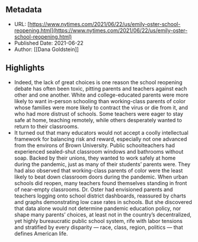 ## Metadata
* URL: [https://www.nytimes.com/2021/06/22/us/emily-oster-school-reopening.html](https://www.nytimes.com/2021/06/22/us/emily-oster-school-reopening.html)
* Published Date: 2021-06-22
* Author: [[Dana Goldstein]]

## Highlights
* Indeed, the lack of great choices is one reason the school reopening debate has often been toxic, pitting parents and teachers against each other and one another. White and college-educated parents were more likely to want in-person schooling than working-class parents of color whose families were more likely to contract the virus or die from it, and who had more distrust of schools. Some teachers were eager to stay safe at home, teaching remotely, while others desperately wanted to return to their classrooms.
* It turned out that many educators would not accept a coolly intellectual framework for balancing risk and reward, especially not one advanced from the environs of Brown University. Public schoolteachers had experienced sealed-shut classroom windows and bathrooms without soap. Backed by their unions, they wanted to work safely at home during the pandemic, just as many of their students’ parents were. They had also observed that working-class parents of color were the least likely to beat down classroom doors during the pandemic. When urban schools did reopen, many teachers found themselves standing in front of near-empty classrooms. Dr. Oster had envisioned parents and teachers logging onto school district dashboards, reassured by charts and graphs demonstrating low case rates in schools. But she discovered that data alone would not determine pandemic education policy, nor shape many parents’ choices, at least not in the country’s decentralized, yet highly bureaucratic public school system, rife with labor tensions and stratified by every disparity — race, class, region, politics — that defines American life.
